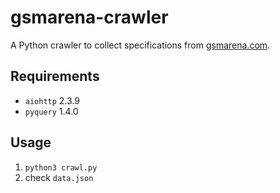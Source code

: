 # gsmarena-crawler

A Python crawler to collect specifications from [gsmarena.com](https://www.gsmarena.com).

## Requirements
 * `aiohttp` 2.3.9
 * `pyquery` 1.4.0
 
## Usage

 1. `python3 crawl.py`
 2. check `data.json`
